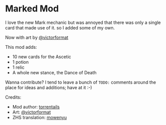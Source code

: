 # Marked Mod
I love the new Mark mechanic but was annoyed that there was only a single card that made use of it. so I added some of my own.

Now with art by [@victorformat](https://twitter.com/victorformat)

This mod adds:

- 10 new cards for the Ascetic
- 1 potion
- 1 relic
- A whole new stance, the Dance of Death

Wanna contribute? I tend to leave a bunch of `TODO:` comments around the place for ideas and additions; have at it :-)

Credits:
* Mod author: [torrentails](https://github.com/torrentails)
* Art: [@victorformat](https://twitter.com/victorformat)
* ZHS translation: [mowenyu](https://github.com/mowenyu)